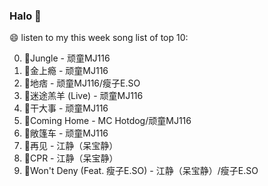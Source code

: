 

### Halo 👋

😄 listen to my this week song list of top 10:

0. 🌈Jungle - 顽童MJ116
1. 🌈金上瘾 - 顽童MJ116
2. 🌈地痞 - 顽童MJ116/瘦子E.SO
3. 🌈迷途羔羊 (Live) - 顽童MJ116
4. 🌈干大事  - 顽童MJ116
5. 🌈Coming Home - MC Hotdog/顽童MJ116
6. 🌈敞篷车 - 顽童MJ116
7. 🌈再见 - 江静（呆宝静）
8. 🌈CPR - 江静（呆宝静）
9. 🌈Won't Deny (Feat. 瘦子E.SO) - 江静（呆宝静）/瘦子E.SO

